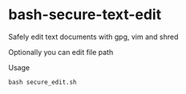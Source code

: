 # bash-secure-text-edit
Safely edit text documents with gpg, vim and shred

Optionally you can edit file path

Usage
```
bash secure_edit.sh
```
